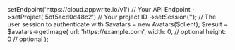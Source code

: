 <?php

use Getapp\Client;
use Getapp\Services\Avatars;

$client = (new Client())
    ->setEndpoint('https://cloud.appwrite.io/v1') // Your API Endpoint
    ->setProject('5df5acd0d48c2') // Your project ID
    ->setSession(''); // The user session to authenticate with

$avatars = new Avatars($client);

$result = $avatars->getImage(
    url: 'https://example.com',
    width: 0, // optional
    height: 0 // optional
);